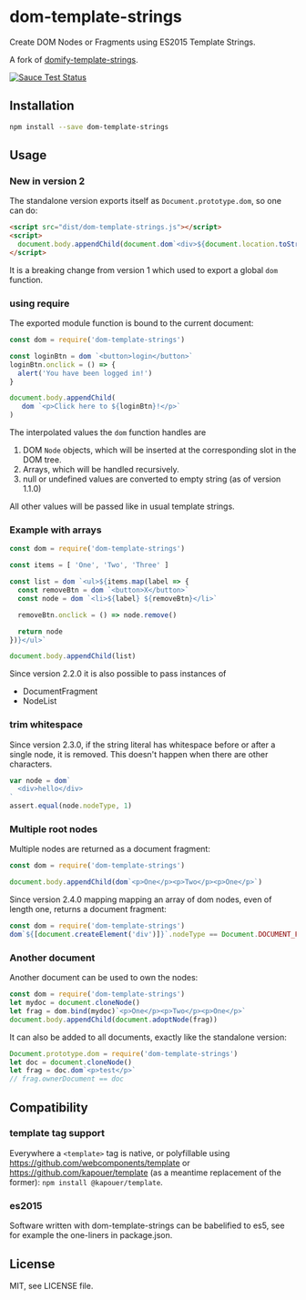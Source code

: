 # dom-template-strings

Create DOM Nodes or Fragments using ES2015 Template Strings.

A fork of [domify-template-strings](https://github.com/Loilo/domify-template-strings).

[![Sauce Test Status](https://saucelabs.com/browser-matrix/kapouer+dom-template-strings.svg)](https://saucelabs.com/u/kapouer+dom-template-strings)


## Installation
```bash
npm install --save dom-template-strings
```

## Usage

### New in version 2
The standalone version exports itself as `Document.prototype.dom`, so one can do:
```html
<script src="dist/dom-template-strings.js"></script>
<script>
  document.body.appendChild(document.dom`<div>${document.location.toString()}</div>`)
</script>
```
It is a breaking change from version 1 which used to export a global `dom` function.


### using require

The exported module function is bound to the current document:
```javascript
const dom = require('dom-template-strings')

const loginBtn = dom `<button>login</button>`
loginBtn.onclick = () => {
  alert('You have been logged in!')
}

document.body.appendChild(
   dom `<p>Click here to ${loginBtn}!</p>`
)
```

The interpolated values the `dom` function handles are

1. DOM `Node` objects, which will be inserted at the corresponding slot in the DOM tree.
2. Arrays, which will be handled recursively.
3. null or undefined values are converted to empty string (as of version 1.1.0)

All other values will be passed like in usual template strings.


### Example with arrays

```javascript
const dom = require('dom-template-strings')

const items = [ 'One', 'Two', 'Three' ]

const list = dom `<ul>${items.map(label => {
  const removeBtn = dom `<button>X</button>`
  const node = dom `<li>${label} ${removeBtn}</li>`

  removeBtn.onclick = () => node.remove()

  return node
})}</ul>`

document.body.appendChild(list)
```

Since version 2.2.0 it is also possible to pass instances of
- DocumentFragment
- NodeList


### trim whitespace

Since version 2.3.0, if the string literal has whitespace before or after a single node,
it is removed. This doesn't happen when there are other characters.

```javascript
var node = dom`
  <div>hello</div>
`
assert.equal(node.nodeType, 1)
```


### Multiple root nodes

Multiple nodes are returned as a document fragment:

```javascript
const dom = require('dom-template-strings')

document.body.appendChild(dom`<p>One</p><p>Two</p><p>One</p>`)
```

Since version 2.4.0 mapping mapping an array of dom nodes, even of length one,
returns a document fragment:

```javascript
const dom = require('dom-template-strings')
dom`${[document.createElement('div')]}`.nodeType == Document.DOCUMENT_FRAGMENT_NODE
```

### Another document

Another document can be used to own the nodes:

```javascript
const dom = require('dom-template-strings')
let mydoc = document.cloneNode()
let frag = dom.bind(mydoc)`<p>One</p><p>Two</p><p>One</p>`
document.body.appendChild(document.adoptNode(frag))
```

It can also be added to all documents, exactly like the standalone version:

```javascript
Document.prototype.dom = require('dom-template-strings')
let doc = document.cloneNode()
let frag = doc.dom`<p>test</p>`
// frag.ownerDocument == doc
```


## Compatibility

### template tag support

Everywhere a `<template>` tag is native, or polyfillable using
https://github.com/webcomponents/template
or
https://github.com/kapouer/template (as a meantime replacement of the former):
`npm install @kapouer/template`.

### es2015

Software written with dom-template-strings can be babelified to es5, see for
example the one-liners in package.json.


## License

MIT, see LICENSE file.

